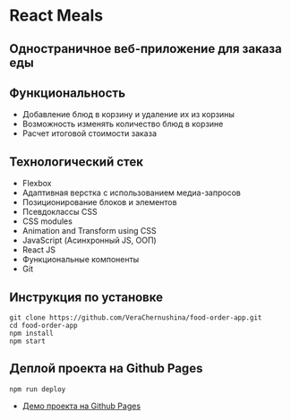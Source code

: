 # React Meals 
## Одностраничное веб-приложение для заказа еды

## Функциональность
* Добавление блюд в корзину и удаление их из корзины
* Возможность изменять количество блюд в корзине
* Расчет итоговой стоимости заказа

## Технологический стек
* Flexbox
* Адаптивная верстка с использованием медиа-запросов
* Позиционирование блоков и элементов
* Псевдоклассы CSS
* CSS modules
* Animation and Transform using CSS
* JavaScript (Асинхронный JS, ООП)
* React JS
* Функциональные компоненты
* Git

## Инструкция по установке
```
git clone https://github.com/VeraChernushina/food-order-app.git
cd food-order-app
npm install
npm start
```

## Деплой проекта на Github Pages
```
npm run deploy
```

* [Демо проекта на Github Pages](https://verachernushina.github.io/food-order-app/)
